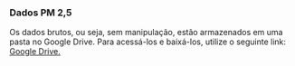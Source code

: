 ### Dados PM 2,5

Os dados brutos, ou seja, sem manipulação, estão armazenados em uma pasta no Google Drive. Para acessá-los e baixá-los, utilize o seguinte link: [Google Drive.](https://drive.google.com/drive/folders/1yFzUAIzYRpJdcShniwcBx8CoS7hqv3nX?usp=sharing )

